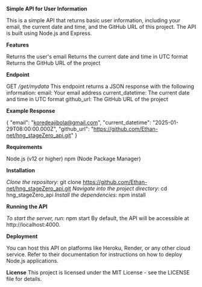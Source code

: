 **Simple API for User Information**

This is a simple API that returns basic user information, including your email, the current date and time, and the GitHub URL of this project. The API is built using Node.js and Express.

**Features**

Returns the user's email
Returns the current date and time in UTC format
Returns the GitHub URL of the project

**Endpoint**

GET
_/get/mydata_
This endpoint returns a JSON response with the following information:
email: Your email address
current_datetime: The current date and time in UTC format
github_url: The GitHub URL of the project

**Example Response**

{
"email": "koredeajibola@gmail.com",
"current_datetime": "2025-01-29T08:00:00.000Z",
"github_url": "https://github.com/Ethan-net/hng_stageZero_api.git"
}

**Requirements**

Node.js (v12 or higher)
npm (Node Package Manager)

**Installation**

_Clone the repository_:
git clone https://github.com/Ethan-net/hng_stageZero_api.git
_Navigate into the project directory_:
cd hng_stageZero_api
_Install the dependencies_:
npm install

**Running the API**

_To start the server, run_:
npm start
By default, the API will be accessible at http://localhost:4000.

**Deployment**

You can host this API on platforms like Heroku, Render, or any other cloud service. Refer to their documentation for instructions on how to deploy Node.js applications.

**License**
This project is licensed under the MIT License - see the LICENSE file for details.

